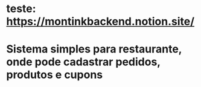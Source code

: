 # teste: https://montinkbackend.notion.site/
# Sistema simples para restaurante, onde pode cadastrar pedidos, produtos e cupons 